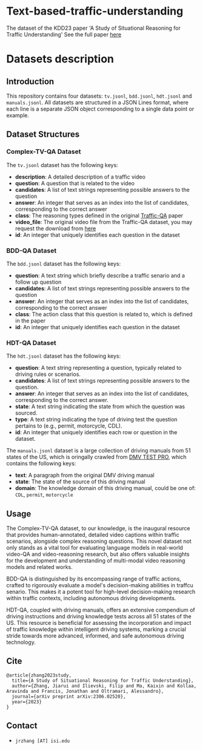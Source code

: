 # Text-based-traffic-understanding
The dataset of the KDD23 paper 'A Study of Situational Reasoning for Traffic Understanding' See the full paper [here](https://arxiv.org/pdf/2306.02520.pdf)


# Datasets description

## Introduction

This repository contains four datasets: `tv.jsonl`, `bdd.jsonl`, `hdt.jsonl` and `manuals.jsonl`. All datasets are structured in a JSON Lines format, where each line is a separate JSON object corresponding to a single data point or example.

## Dataset Structures

### Complex-TV-QA Dataset

The `tv.jsonl` dataset has the following keys:

- **description**: A detailed description of a traffic video
- **question**: A question that is related to the video
- **candidates**: A list of text strings representing possible answers to the question
- **answer**: An integer that serves as an index into the list of candidates, corresponding to the correct answer
- **class**: The reasoning types defined in the original [Traffic-QA](https://arxiv.org/pdf/2103.15538.pdf) paper
- **video_file**: The original video file from the Traffic-QA dataset, you may request the download from [here](https://github.com/SUTDCV/SUTD-TrafficQA)
- **id**: An integer that uniquely identifies each question in the dataset

### BDD-QA Dataset

The `bdd.jsonl` dataset has the following keys:

- **question**: A text string which briefly describe a traffic senario and a follow up question
- **candidates**: A list of text strings representing possible answers to the question
- **answer**: An integer that serves as an index into the list of candidates, corresponding to the correct answer
- **class**: The action class that this question is related to, which is defined in the paper
- **id**: An integer that uniquely identifies each question in the dataset

### HDT-QA Dataset

The `hdt.jsonl` dataset has the following keys:

- **question**: A text string representing a question, typically related to driving rules or scenarios.
- **candidates**: A list of text strings representing possible answers to the question.
- **answer**: An integer that serves as an index into the list of candidates, corresponding to the correct answer.
- **state**: A text string indicating the state from which the question was sourced.
- **type**: A text string indicating the type of driving test the question pertains to (e.g., permit, motorcycle, CDL).
- **id**: An integer that uniquely identifies each row or question in the dataset.

The `manuals.jsonl` dataset is a large collection of driving manuals from 51 states of the US, which is oringally crawled from [DMV TEST PRO](https://www.dmv-test-pro.com/), which contains the following keys:

- **text**: A paragraph from the original DMV driving manual
- **state**: The state of the source of this driving manual
- **domain**: The knowledge domain of this driving manual, could be one of: `CDL`, `permit`, `motorcycle`


## Usage

The Complex-TV-QA dataset, to our knowledge, is the inaugural resource that provides human-annotated, detailed video captions within traffic scenarios, alongside complex reasoning questions. This novel dataset not only stands as a vital tool for evaluating language models in real-world video-QA and video-reasoning research, but also offers valuable insights for the development and understanding of multi-modal video reasoning models and related works.

BDD-QA is distinguished by its encompassing range of traffic actions, crafted to rigorously evaluate a model's decision-making abilities in traffcu senario. This makes it a potent tool for high-level decision-making research within traffic contexts, including autonomous driving developments.

HDT-QA, coupled with driving manuals, offers an extensive compendium of driving instructions and driving knowledge tests across all 51 states of the US. This resource is beneficial for assessing the incorporation and impact of traffic knowledge within intelligent driving systems, marking a crucial stride towards more advanced, informed, and safe autonomous driving technology.

## Cite 
```
@article{zhang2023study,
  title={A Study of Situational Reasoning for Traffic Understanding},
  author={Zhang, Jiarui and Ilievski, Filip and Ma, Kaixin and Kollaa, Aravinda and Francis, Jonathan and Oltramari, Alessandro},
  journal={arXiv preprint arXiv:2306.02520},
  year={2023}
}
```

## Contact

-   `jrzhang [AT] isi.edu`